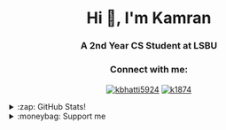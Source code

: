 <h1 align="center">Hi 👋, I'm Kamran</h1>
<h3 align="center">A 2nd Year CS Student at LSBU</h3>

<h3 align="center">Connect with me:</h3>
<p align="center">
<a
 href="https://linkedin.com/in/kbhatti5924" target="blank"><img 
align="center" 
src="https://img.shields.io/badge/LinkedIn-0077B5?style=for-the-badge&logo=linkedin&logoColor=white"
 alt="kbhatti5924" /></a>
<a 
href="https://www.hackerrank.com/k1874" target="blank"><img 
align="center" 
src="https://img.shields.io/badge/-Hackerrank-2EC866?style=for-the-badge&logo=HackerRank&logoColor=white"
 alt="k1874"/></a></p>
<details>
 <summary>:zap: GitHub Stats!</summary>
<!--START_SECTION:waka-->
📊 **This Week I Spent My Time On** 

```text
⌚︎ Time Zone: Europe/London

💬 Programming Languages: 
Dart                     3 hrs 18 mins       ████████████████░░░░░░░░░   66.46% 
Python                   1 hr 11 mins        ██████░░░░░░░░░░░░░░░░░░░   23.77% 
Markdown                 16 mins             █░░░░░░░░░░░░░░░░░░░░░░░░   5.39% 
YAML                     6 mins              ░░░░░░░░░░░░░░░░░░░░░░░░░   2.21% 
Other                    5 mins              ░░░░░░░░░░░░░░░░░░░░░░░░░   1.79%

🔥 Editors: 
VS Code                  4 hrs 59 mins       █████████████████████████   100.0%

🐱‍💻 Projects: 
flutter_facebook_responsi2 hrs 35 mins       █████████████░░░░░░░░░░░░   52.06% 
BotWebService            1 hr 28 mins        ███████░░░░░░░░░░░░░░░░░░   29.55% 
test_change_theme        44 mins             ███░░░░░░░░░░░░░░░░░░░░░░   14.74% 
Unknown Project          5 mins              ░░░░░░░░░░░░░░░░░░░░░░░░░   1.69% 
flutter_facebook_responsi3 mins              ░░░░░░░░░░░░░░░░░░░░░░░░░   1.28%

💻 Operating System: 
Windows                  4 hrs 59 mins       █████████████████████████   100.0%

```

**I Mostly Code in Python** 

```text
Python                   3 repos             ██████░░░░░░░░░░░░░░░░░░░   27.27% 
Java                     3 repos             ██████░░░░░░░░░░░░░░░░░░░   27.27% 
JavaScript               2 repos             ████░░░░░░░░░░░░░░░░░░░░░   18.18% 
Jupyter Notebook         1 repo              ██░░░░░░░░░░░░░░░░░░░░░░░   9.09% 
Shell                    1 repo              ██░░░░░░░░░░░░░░░░░░░░░░░   9.09%

```



 Last Updated on 13/08/2021
<!--END_SECTION:waka-->
</details>
<details>
<summary>:moneybag: Support me</summary>

[![ko-fi](https://www.ko-fi.com/img/githubbutton_sm.svg)](https://ko-fi.com/P5P12XM2D)

<noscript><a href="https://liberapay.com/k5924/donate"><img alt="Donate using Liberapay" src="https://liberapay.com/assets/widgets/donate.svg"></a></noscript>

<p><a href="https://www.buymeacoffee.com/k5924">
<img align="left" src="https://cdn.buymeacoffee.com/buttons/v2/default-yellow.png" height="50" width="210" alt="k5924" /></a></p><br><br>
</details>





